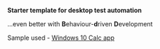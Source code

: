**Starter template for desktop test automation**

...even better with **B**ehaviour-**d**riven **D**evelopment 

Sample used - [Windows 10 Calc app](https://github.com/microsoft/WinAppDriver/tree/master/Samples/Java) 
